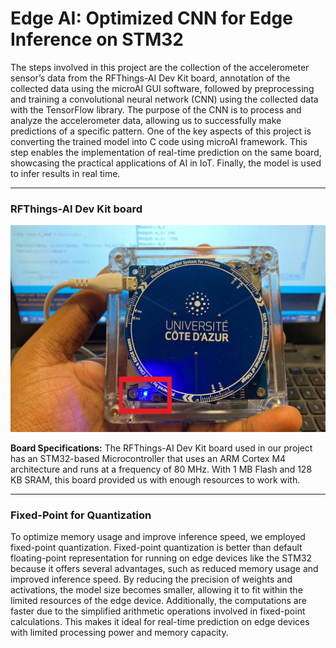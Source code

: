 # Edge AI: Optimized CNN for Edge Inference on STM32

The steps involved in this project are the collection of the accelerometer sensor’s data from the RFThings-AI Dev Kit board, annotation of the collected data using the microAI GUI software, followed by preprocessing and training a convolutional neural network (CNN) using the collected data with the TensorFlow library. The purpose of the CNN is to process and analyze the accelerometer data, allowing us to successfully make predictions of a specific pattern. One of the key aspects of this project is converting the trained model into C code using microAI framework. This step enables the implementation of real-time prediction on the same board, showcasing the practical applications of AI in IoT. Finally, the model is used to infer results in real time.

---

### RFThings-AI Dev Kit board

![RFThings-AI Dev Kit board](./Images/led.jpeg)

**Board Specifications:** The RFThings-AI Dev Kit board used in our project has an STM32-based Microcontroller that uses an ARM Cortex M4 architecture and runs at a frequency of 80 MHz. With 1 MB Flash and 128 KB SRAM, this board provided us with enough resources to work with.

---

### Fixed-Point for Quantization

To optimize memory usage and improve inference speed, we employed fixed-point quantization. Fixed-point quantization is better than default floating-point representation for running on edge devices like the STM32 because it offers several advantages, such as reduced memory usage and improved inference speed. By reducing the precision of weights and activations, the model size becomes smaller, allowing it to fit within the limited resources of the edge device. Additionally, the computations are faster due to the simplified arithmetic operations involved in fixed-point calculations. This makes it ideal for real-time prediction on edge devices with limited processing power and memory capacity.
